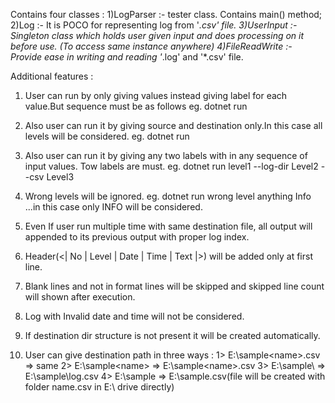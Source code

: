 Contains four classes :
1)LogParser :- tester class. Contains main() method;
2)Log :-  It is POCO for representing log from '*.csv' file.
3)UserInput :- Singleton class which holds user given input and does processing on it before use.
            (To access same instance anywhere)
4)FileReadWrite :- Provide ease in writing and reading '*.log' and '*.csv' file.

Additional features :
1) User can run by only giving values instead giving label for each value.But sequence must be as follows
        eg. dotnet run <source> <levels> <destination>
2) Also user can run it by giving source and destination only.In this case all levels will be considered.
        eg. dotnet run <source> <destination>
3) Also user can run it by giving any two labels with in any sequence of input values. Tow labels are must.
        eg. dotnet run level1 --log-dir <source> Level2 --csv <destination> Level3
4) Wrong levels will be ignored.
        eg. dotnet run <source> wrong level anything Info <destination> ...in this case only INFO will be considered.
5) Even If user run multiple time with same destination file, all output will appended to its previous output with   proper log index.

6) Header(<| No | Level | Date | Time | Text |>) will be added only at first line.

7) Blank lines and not in format lines will be skipped and skipped line count will shown after execution.

8) Log with Invalid date and time will not be considered.

9) If destination dir structure is not present it will be created automatically.

10) User can give destination path in three ways :
        1> E:\sample\<name>.csv => same
        2> E:\sample\<name>     => E:\sample\<name>.csv
        3> E:\sample\           => E:\sample\log.csv
        4>  E:\sample           => E:\sample.csv(file will be created with folder name.csv in E:\ drive directly)
